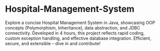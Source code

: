 # Hospital-Management-System
Explore a concise Hospital Management System in Java, showcasing OOP concepts (Polymorphism, Inheritance), data abstraction, and JDBC connectivity. Developed in 4 hours, this project reflects rapid coding, custom exception handling, and effective database integration. Efficient, secure, and extensible – dive in and contribute!
